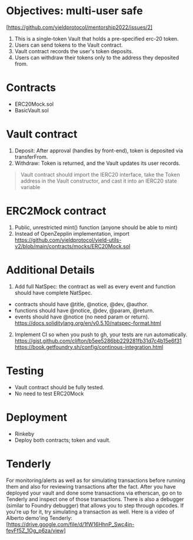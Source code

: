 # Objectives: multi-user safe
[https://github.com/yieldprotocol/mentorship2022/issues/2]

1. This is a single-token Vault that holds a pre-specified erc-20 token.
2. Users can send tokens to the Vault contract.
3. Vault contract records the user's token deposits.
4. Users can withdraw their tokens only to the address they deposited from. 

# Contracts
- ERC20Mock.sol 
- BasicVault.sol

# Vault contract 
1. Deposit: After approval (handles by front-end), token is deposited via transferFrom.
2. Withdraw: Token is returned, and the Vault updates its user records. 
> Vault contract should import the IERC20 interface, take the Token address in the Vault constructor, and cast it into an IERC20 state variable

# ERC2Mock contract 
1. Public, unrestricted mint() function (anyone should be able to mint)
2. Instead of OpenZepplin implementation, import https://github.com/yieldprotocol/yield-utils-v2/blob/main/contracts/mocks/ERC20Mock.sol  

# Additional Details
1. Add full NatSpec: the contract as well as every event and function should have complete NatSpec. 
- contracts should have @title, @notice, @dev, @author. 
- functions should have @notice, @dev, @param, @return. 
- events should have @notice (no need param or return).
https://docs.soliditylang.org/en/v0.5.10/natspec-format.html

2. Implement CI so when you push to gh, your tests are run automatically.
https://gist.github.com/clifton/b5ee5286bb229281fb31d7c4b15e6f31
https://book.getfoundry.sh/config/continous-integration.html


# Testing
- Vault contract should be fully tested.
- No need to test ERC20Mock

# Deployment
- Rinkeby
- Deploy both contracts; token and vault.

# Tenderly
For monitoring/alerts as well as for simulating transactions before running them and also for reviewing transactions after the fact.
After you have deployed your vault and done some transactions via etherscan, go on to Tenderly and inspect one of those transactions. 
There is also a debugger (similar to Foundry debugger) that allows you to step through opcodes. If you're up for it, try simulating a transaction as well. 
Here is a video of Alberto demo'ing Tenderly: [https://drive.google.com/file/d/1fW16HhnP_Swc4in-fevFf5Z_1Og_p6za/view]
